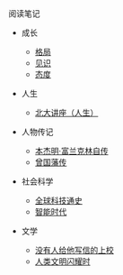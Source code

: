 <div class="sidebar-title">阅读笔记</div>
<template id="root-breadcrumb">读书</template>

- 成长

  - [格局](document/阅读笔记/读书/个人成长/格局---吴军.md)
  - [见识](document/阅读笔记/读书/个人成长/见识---吴军.md)
  - [态度](document/阅读笔记/读书/个人成长/态度---吴军.md)

- 人生

  - [北大讲座（人生）](document/阅读笔记/读书/人生/北大讲座（人生）.md)

- 人物传记

  - [本杰明·富兰克林自传](document/阅读笔记/读书/人物传记/本杰明·富兰克林自传.md)
  - [曾国藩传](document/阅读笔记/读书/人物传记/曾国藩传.md)

- 社会科学

  - [全球科技通史](document/阅读笔记/读书/社会科学/全球科技通史——吴军.md)
  - [智能时代](document/阅读笔记/读书/社会科学/智能时代——吴军.md)

- 文学

  - [没有人给他写信的上校](document/阅读笔记/读书/文学/没有人给他写信的上校.md)
  - [人类文明闪耀时](document/阅读笔记/读书/文学/人类文明闪耀时.md)
